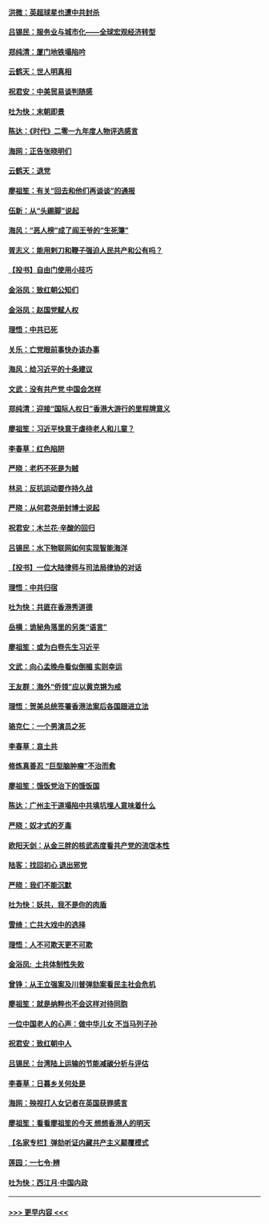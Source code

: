 #### [洪微：英超球星也遭中共封杀](../pages/nsc993/n11727243.md?t=12180401) 
#### [吕锡民：服务业与城市化——全球宏观经济转型](../pages/nsc993/n11725845.md?t=12180401) 
#### [郑纯清：厦门地铁塌陷吟](../pages/nsc993/n11725813.md?t=12180401) 
#### [云鹤天：世人明真相](../pages/nsc993/n11725621.md?t=12180401) 
#### [祝君安：中美贸易谈判随感](../pages/nsc993/n11725609.md?t=12180401) 
#### [吐为快：末朝即景](../pages/nsc993/n11723365.md?t=12180401) 
#### [陈达：《时代》二零一九年度人物评选感言](../pages/nsc993/n11723337.md?t=12180401) 
#### [海网：正告张晓明们](../pages/nsc993/n11723228.md?t=12180401) 
#### [云鹤天：退党](../pages/nsc993/n11723056.md?t=12180401) 
#### [廖祖笙：有关“回去和他们再谈谈”的通报](../pages/nsc993/n11722442.md?t=12180401) 
#### [伍新：从“头踢脚”说起](../pages/nsc993/n11722429.md?t=12180401) 
#### [海风：“恶人榜”成了阎王爷的“生死簿”](../pages/nsc993/n11722272.md?t=12180401) 
#### [胥志义：能用剌刀和鞭子强迫人民共产和公有吗？](../pages/nsc993/n11720569.md?t=12180401) 
#### [【投书】自由门使用小技巧](../pages/nsc993/n11720180.md?t=12180401) 
#### [金浴凤：致红朝公知们](../pages/nsc993/n11720563.md?t=12180401) 
#### [金浴凤：赵国党赋人权](../pages/nsc993/n11720533.md?t=12180401) 
#### [理悟：中共已死](../pages/nsc993/n11720233.md?t=12180401) 
#### [关乐：亡党眼前事快办该办事](../pages/nsc993/n11719160.md?t=12180401) 
#### [海风：给习近平的十条建议](../pages/nsc993/n11717616.md?t=12180401) 
#### [文武：没有共产党 中国会怎样](../pages/nsc993/n11717584.md?t=12180401) 
#### [郑纯清：迎接“国际人权日”香港大游行的里程牌意义](../pages/nsc993/n11717417.md?t=12180401) 
#### [廖祖笙：习近平快意于虐待老人和儿童？](../pages/nsc993/n11715313.md?t=12180401) 
#### [李春草：红色陷阱](../pages/nsc993/n11715029.md?t=12180401) 
#### [严晓：老朽不死是为贼](../pages/nsc993/n11712910.md?t=12180401) 
#### [林忌：反抗运动要作持久战](../pages/nsc993/n11712623.md?t=12180401) 
#### [严晓：从何君尧册封博士说起](../pages/nsc993/n11712465.md?t=12180401) 
#### [祝君安：木兰花·辛酸的回归](../pages/nsc993/n11712381.md?t=12180401) 
#### [吕锡民：水下物联网如何实现智能海洋](../pages/nsc993/n11711158.md?t=12180401) 
#### [【投书】一位大陆律师与司法局律协的对话](../pages/nsc993/n11709675.md?t=12180401) 
#### [理悟：中共归宿](../pages/nsc993/n11710059.md?t=12180401) 
#### [吐为快：共匪在香港秀道德](../pages/nsc993/n11709979.md?t=12180401) 
#### [岳横：诡秘角落里的另类“语言”](../pages/nsc993/n11709792.md?t=12180401) 
#### [廖祖笙：或为白卷先生习近平](../pages/nsc993/n11708330.md?t=12180401) 
#### [文武：向心孟晚舟看似倒楣 实则幸运](../pages/nsc993/n11708236.md?t=12180401) 
#### [王友群：海外“侨领”应以黄克锵为戒](../pages/nsc993/n11706176.md?t=12180401) 
#### [理悟：贺美总统签署香港法案后各国跟进立法](../pages/nsc993/n11706853.md?t=12180401) 
#### [骆克仁：一个男演员之死](../pages/nsc993/n11706677.md?t=12180401) 
#### [李春草：哀土共](../pages/nsc993/n11706255.md?t=12180401) 
#### [修炼真善忍 “巨型脑肿瘤”不治而愈](../pages/nsc993/n11705340.md?t=12180401) 
#### [廖祖笙：饿饭党治下的饿饭国](../pages/nsc993/n11705085.md?t=12180401) 
#### [陈达：广州主干道塌陷中共填坑埋人意味着什么](../pages/nsc993/n11705046.md?t=12180401) 
#### [严晓：奴才式的歹毒](../pages/nsc993/n11704826.md?t=12180401) 
#### [欧阳天剑：从金三胖的核武态度看共产党的流氓本性](../pages/nsc993/n11702238.md?t=12180401) 
#### [陆客：找回初心 退出邪党](../pages/nsc993/n11702213.md?t=12180401) 
#### [严晓：我们不能沉默](../pages/nsc993/n11702110.md?t=12180401) 
#### [吐为快：妖共，我不是你的肉盾](../pages/nsc993/n11701366.md?t=12180401) 
#### [雪绮：亡共大戏中的选择](../pages/nsc993/n11699922.md?t=12180401) 
#### [理悟：人不可欺天更不可欺](../pages/nsc993/n11699657.md?t=12180401) 
#### [金浴凤:  土共体制性失败](../pages/nsc993/n11699361.md?t=12180401) 
#### [曾铮：从王立强案及川普弹劾案看民主社会危机](../pages/nsc993/n11699318.md?t=12180401) 
#### [廖祖笙：就是纳粹也不会这样对待同胞](../pages/nsc993/n11697658.md?t=12180401) 
#### [一位中国老人的心声：做中华儿女 不当马列子孙](../pages/nsc993/n11697525.md?t=12180401) 
#### [祝君安：致红朝中人](../pages/nsc993/n11697518.md?t=12180401) 
#### [吕锡民：台湾陆上运输的节能减碳分析与评估](../pages/nsc993/n11694983.md?t=12180401) 
#### [李春草：日暮乡关何处是](../pages/nsc993/n11694805.md?t=12180401) 
#### [海网：殃视打人女记者在英国获罪感言](../pages/nsc993/n11693832.md?t=12180401) 
#### [廖祖笙：看看廖祖笙的今天 想想香港人的明天](../pages/nsc993/n11693707.md?t=12180401) 
#### [【名家专栏】弹劾听证内藏共产主义颠覆模式](../pages/nsc993/n11693563.md?t=12180401) 
#### [莲园：一七令‧辨](../pages/nsc993/n11692558.md?t=12180401) 
#### [吐为快：西江月·中国内政](../pages/nsc993/n11692071.md?t=12180401) 

----
#### [ >>> 更早内容 <<< ](../indexes/nsc993-earlier.md)
